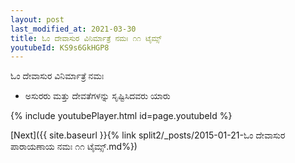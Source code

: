 ```yaml
---
layout: post
last_modified_at: 2021-03-30
title: ಓಂ ದೇವಾಸುರ ವಿನಿರ್ಮಾತ್ರೆ ನಮಃ ೧೧ ಟೈಮ್ಸ್
youtubeId: KS9s6GkHGP8
---
```

 
 
 ಓಂ ದೇವಾಸುರ ವಿನಿರ್ಮಾತ್ರೆ ನಮಃ  
 
 -  ಅಸುರರು ಮತ್ತು ದೇವತೆಗಳನ್ನು ಸೃಷ್ಟಿಸಿದವರು ಯಾರು 
 
  
 
  
 
 
 
 
 
 


{% include youtubePlayer.html id=page.youtubeId %}
 
[Next]({{ site.baseurl }}{% link  split2/_posts/2015-01-21-ಓಂ ದೇವಾಸುರ ಪಾರಾಯಣಾಯ ನಮಃ ೧೧ ಟೈಮ್ಸ್.md%})
 

